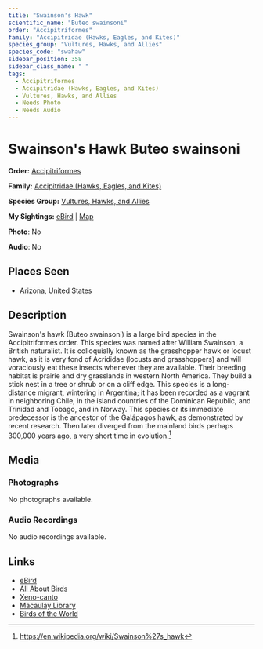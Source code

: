 ```yaml
---
title: "Swainson's Hawk"
scientific_name: "Buteo swainsoni"
order: "Accipitriformes"
family: "Accipitridae (Hawks, Eagles, and Kites)"
species_group: "Vultures, Hawks, and Allies"
species_code: "swahaw"
sidebar_position: 358
sidebar_class_name: " "
tags: 
  - Accipitriformes
  - Accipitridae (Hawks, Eagles, and Kites)
  - Vultures, Hawks, and Allies
  - Needs Photo
  - Needs Audio
---
```


# Swainson's Hawk <span className='sci_name'>Buteo swainsoni</span>

**Order:** [Accipitriformes](/tags/accipitriformes)

**Family:** [Accipitridae (Hawks, Eagles, and Kites)](/tags/accipitridae-hawks-eagles-and-kites)

**Species Group:** [Vultures, Hawks, and Allies](/tags/vultures-hawks-and-allies)

**My Sightings:** [eBird](https://ebird.org/lifelist?r=world&time=life&spp=swahaw) | [Map](/map?species_code=swahaw)

**Photo**: No 

**Audio**: No

## Places Seen

* Arizona, United States

## Description
Swainson's hawk (Buteo swainsoni) is a large bird species in the Accipitriformes order. This species was named after William Swainson, a British naturalist. It is colloquially known as the grasshopper hawk or locust hawk, as it is very fond of Acrididae (locusts and grasshoppers) and will voraciously eat these insects whenever they are available.
Their breeding habitat is prairie and dry grasslands in western North America. They build a stick nest in a tree or shrub or on a cliff edge. This species is a long-distance migrant, wintering in Argentina; it has been recorded as a vagrant in neighboring Chile, in the island countries of the Dominican Republic, and Trinidad and Tobago, and in Norway.
This species or its immediate predecessor is the ancestor of the Galápagos hawk, as demonstrated by recent research. Then later diverged from the mainland birds perhaps 300,000 years ago, a very short time in evolution.[^1]

[^1]: https://en.wikipedia.org/wiki/Swainson%27s_hawk

## Media
### Photographs
No photographs available.

### Audio Recordings
No audio recordings available.

## Links
* [eBird](https://ebird.org/species/swahaw) 
* [All About Birds](https://www.allaboutbirds.org/guide/swahaw) 
* [Xeno-canto](https://www.xeno-canto.org/species/buteo-swainsoni) 
* [Macaulay Library](https://search.macaulaylibrary.org/catalog?taxonCode=swahaw&sort=rating_rank_desc)
* [Birds of the World](https://birdsoftheworld.org/bow/species/swahaw)
